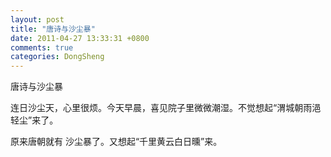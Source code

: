 ```yaml
---
layout: post
title: "唐诗与沙尘暴"
date: 2011-04-27 13:33:31 +0800
comments: true
categories: DongSheng
---
```


唐诗与沙尘暴

连日沙尘天，心里很烦。今天早晨，喜见院子里微微潮湿。不觉想起“渭城朝雨浥轻尘”来了。

原来唐朝就有 沙尘暴了。又想起“千里黄云白日曛”来。